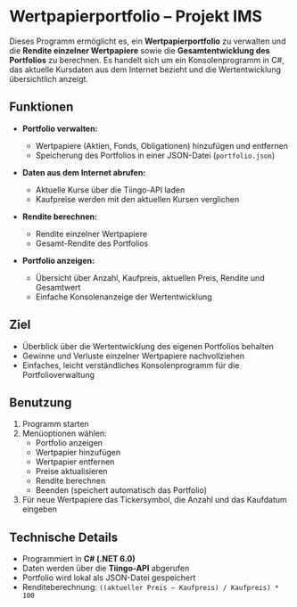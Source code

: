 # Wertpapierportfolio – Projekt IMS

Dieses Programm ermöglicht es, ein **Wertpapierportfolio** zu verwalten und die **Rendite einzelner Wertpapiere** sowie die **Gesamtentwicklung des Portfolios** zu berechnen. Es handelt sich um ein Konsolenprogramm in C#, das aktuelle Kursdaten aus dem Internet bezieht und die Wertentwicklung übersichtlich anzeigt.

## Funktionen

- **Portfolio verwalten:**  
  - Wertpapiere (Aktien, Fonds, Obligationen) hinzufügen und entfernen  
  - Speicherung des Portfolios in einer JSON-Datei (`portfolio.json`)  

- **Daten aus dem Internet abrufen:**  
  - Aktuelle Kurse über die Tiingo-API laden  
  - Kaufpreise werden mit den aktuellen Kursen verglichen  

- **Rendite berechnen:**  
  - Rendite einzelner Wertpapiere  
  - Gesamt-Rendite des Portfolios  

- **Portfolio anzeigen:**  
  - Übersicht über Anzahl, Kaufpreis, aktuellen Preis, Rendite und Gesamtwert  
  - Einfache Konsolenanzeige der Wertentwicklung  

## Ziel

- Überblick über die Wertentwicklung des eigenen Portfolios behalten  
- Gewinne und Verluste einzelner Wertpapiere nachvollziehen  
- Einfaches, leicht verständliches Konsolenprogramm für die Portfolioverwaltung  

## Benutzung

1. Programm starten  
2. Menüoptionen wählen:  
   - Portfolio anzeigen  
   - Wertpapier hinzufügen  
   - Wertpapier entfernen  
   - Preise aktualisieren  
   - Rendite berechnen  
   - Beenden (speichert automatisch das Portfolio)  
3. Für neue Wertpapiere das Tickersymbol, die Anzahl und das Kaufdatum eingeben  

## Technische Details

- Programmiert in **C# (.NET 6.0)**  
- Daten werden über die **Tiingo-API** abgerufen  
- Portfolio wird lokal als JSON-Datei gespeichert  
- Renditeberechnung: `((aktueller Preis – Kaufpreis) / Kaufpreis) * 100`
